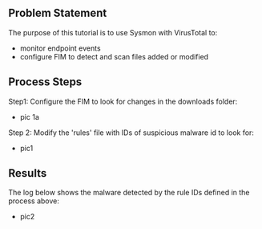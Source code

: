 ## Problem Statement

The purpose of this tutorial is to use Sysmon with VirusTotal to:
* monitor endpoint events
* configure FIM to detect and scan files added or modified <br>

## Process Steps

Step1: Configure the FIM to look for changes in the downloads folder:
- pic 1a

Step 2: Modify the 'rules' file with IDs of suspicious malware id to look for:
- pic1

## Results
The log below shows the malware detected by the rule IDs defined in the process above:
- pic2